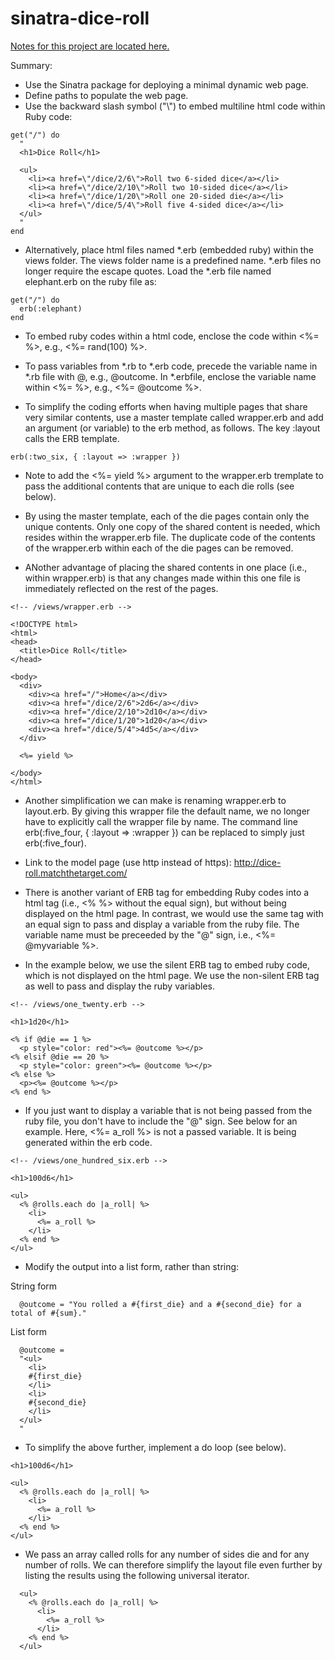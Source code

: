# sinatra-dice-roll

[Notes for this project are located here.](https://learn.firstdraft.com/lessons/103)

Summary:

- Use the Sinatra package for deploying a minimal dynamic web page.
- Define paths to populate the web page.
- Use the backward slash symbol ("\\") to embed multiline html code within Ruby code:

```
get("/") do
  "
  <h1>Dice Roll</h1>
	
  <ul>
    <li><a href=\"/dice/2/6\">Roll two 6-sided dice</a></li>
    <li><a href=\"/dice/2/10\">Roll two 10-sided dice</a></li>
    <li><a href=\"/dice/1/20\">Roll one 20-sided die</a></li>
    <li><a href=\"/dice/5/4\">Roll five 4-sided dice</a></li>
  </ul>
  "
end
```

- Alternatively, place html files named *.erb (embedded ruby) within the views folder. The views folder name is a predefined name. *.erb files no longer require the escape quotes. Load the *.erb file named elephant.erb on the ruby file as:

```
get("/") do
  erb(:elephant)
end
```

- To embed ruby codes within  a html code, enclose the code within <%= %>, e.g., <%= rand(100) %>.
- To pass variables from *.rb to *.erb code, precede the variable name in *.rb file with @, e.g., @outcome. In *.erbfile, enclose the variable name within <%= %>, e.g., <%= @outcome %>.   

- To simplify the coding efforts when having multiple pages that share very similar contents, use a master template called wrapper.erb and add an argument (or variable) to the erb method, as follows. The key :layout calls the ERB template.

```
erb(:two_six, { :layout => :wrapper })
```

- Note to add the <%= yield %> argument to the wrapper.erb tremplate to pass the additional contents that are unique to each die rolls (see below).

- By using the master template, each of the die pages contain only the unique contents. Only one copy of the shared content is needed, which resides within the wrapper.erb file. The duplicate code of the contents of the wrapper.erb within each of the die pages can be removed. 

- ANother advantage of placing the shared contents in one place (i.e., within wrapper.erb) is that any changes made within this one file is immediately reflected on the rest of the pages. 

```
<!-- /views/wrapper.erb -->

<!DOCTYPE html>
<html>
<head>
  <title>Dice Roll</title>
</head>

<body>
  <div>
    <div><a href="/">Home</a></div>
    <div><a href="/dice/2/6">2d6</a></div>
    <div><a href="/dice/2/10">2d10</a></div>
    <div><a href="/dice/1/20">1d20</a></div>
    <div><a href="/dice/5/4">4d5</a></div>
  </div>

  <%= yield %>
	
</body>
</html>
```
- Another simplification we can make is renaming wrapper.erb to layout.erb. By giving this wrapper file the default name, we no longer have to explicitly call the wrapper file by name. The command line erb(:five_four, { :layout => :wrapper }) can be replaced to simply just erb(:five_four).  

- Link to the model page (use http instead of https): <a href="http://dice-roll.matchthetarget.com/" target="_blank"> http://dice-roll.matchthetarget.com/ </a>  

- There is another variant of ERB tag for embedding Ruby codes into a html tag (i.e., <% %> without the equal sign), but without being displayed on the html page. In contrast, we would use the same tag with an equal sign to pass and display a variable from the ruby file. The variable name must be preceeded by the "@" sign, i.e., <%= @myvariable %>.

- In the example below, we use the silent ERB tag to embed ruby code, which is not displayed on the html page. We use the non-silent ERB tag as well to pass and display the ruby variables. 

```
<!-- /views/one_twenty.erb -->

<h1>1d20</h1>

<% if @die == 1 %>
  <p style="color: red"><%= @outcome %></p>
<% elsif @die == 20 %>
  <p style="color: green"><%= @outcome %></p>
<% else %>
  <p><%= @outcome %></p>
<% end %>
```

- If you just want to display a variable that is not being passed from the ruby file, you don't have to include the "@" sign. See below for an example. Here, <%= a_roll %> is not a passed variable. It is being generated within the erb code.

```
<!-- /views/one_hundred_six.erb -->

<h1>100d6</h1>

<ul>
  <% @rolls.each do |a_roll| %>
    <li>
      <%= a_roll %>
    </li>
  <% end %>
</ul>
```

- Modify the output into a list form, rather than string:

String form
```
  @outcome = "You rolled a #{first_die} and a #{second_die} for a total of #{sum}."
```

List form
```
  @outcome = 
  "<ul>
    <li>
    #{first_die}
    </li>
    <li>
    #{second_die}
    </li>
  </ul>
  "
```

- To simplify the above further, implement a do loop (see below). 

```
<h1>100d6</h1>

<ul>
  <% @rolls.each do |a_roll| %>
    <li>
      <%= a_roll %>
    </li>
  <% end %>
</ul>
```

- We pass an array called rolls for any number of sides die and for any number of rolls. We can therefore simplify the layout file even further by listing the results using the following universal iterator.

```
  <ul>
    <% @rolls.each do |a_roll| %>
      <li>
        <%= a_roll %>
      </li>
    <% end %>
  </ul>
```
